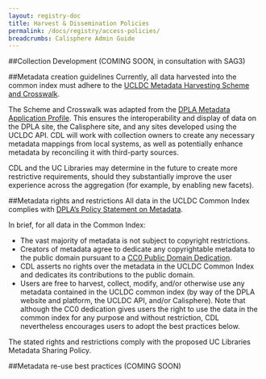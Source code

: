```yaml
---
layout: registry-doc
title: Harvest & Dissemination Policies
permalink: /docs/registry/access-policies/
breadcrumbs: Calisphere Admin Guide
---
```


##Collection Development
(COMING SOON, in consultation with SAG3)

##Metadata creation guidelines
Currently, all data harvested into the common index must adhere to the [UCLDC Metadata Harvesting Scheme and Crosswalk](https://docs.google.com/spreadsheets/d/1u2RE9PD0N9GkLQTFNJy3HiH9N5IbKDG52HjJ6JomC9I/edit#gid=265758929). 

The Scheme and Crosswalk was adapted from the [DPLA Metadata Application Profile](http://dp.la/info/wp-content/uploads/2013/04/DPLA-MAP-V3.1-2.pdf). This ensures the interoperability and display of data on the DPLA site, the Calisphere site, and any sites developed using the UCLDC API. CDL will work with collection owners to create any necessary metadata mappings from local systems, as well as potentially enhance metadata by reconciling it with third-party sources.

CDL and the UC Libraries may determine in the future to create more restrictive requirements, should they substantially improve the user experience across the aggregation (for example, by enabling new facets).

##Metadata rights and restrictions
All data in the UCLDC Common Index complies with [DPLA’s Policy Statement on Metadata](http://dp.la/info/wp-content/uploads/2013/04/DPLAMetadataPolicy.pdf). 

In brief, for all data in the Common Index:

- The vast majority of metadata is not subject to copyright restrictions.
- Creators of metadata agree to dedicate any copyrightable metadata to the public domain pursuant to a [CC0 Public Domain Dedication](http://creativecommons.org/publicdomain/zero/1.0/).
- CDL asserts no rights over the metadata in the UCLDC Common Index and dedicates its contributions to the public domain.
- Users are free to harvest, collect, modify, and/or otherwise use any metadata contained in the UCLDC common index (by way of the DPLA website and platform, the UCLDC API, and/or Calisphere). Note that although the CC0 dedication gives users the right to use the data in the common index for any purpose and without restriction, CDL nevertheless encourages users to adopt the best practices below.

The stated rights and restrictions comply with the proposed UC Libraries Metadata Sharing Policy.

##Metadata re-use best practices 
(COMING SOON)
